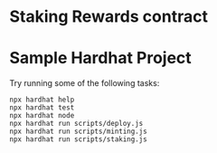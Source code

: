# Staking Rewards contract



# Sample Hardhat Project

Try running some of the following tasks:

```shell
npx hardhat help
npx hardhat test
npx hardhat node
npx hardhat run scripts/deploy.js
npx hardhat run scripts/minting.js
npx hardhat run scripts/staking.js
```

